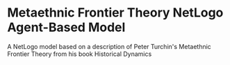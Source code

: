 # Metaethnic Frontier Theory NetLogo Agent-Based Model
A NetLogo model based on a description of Peter Turchin's Metaethnic Frontier Theory from his book Historical Dynamics
